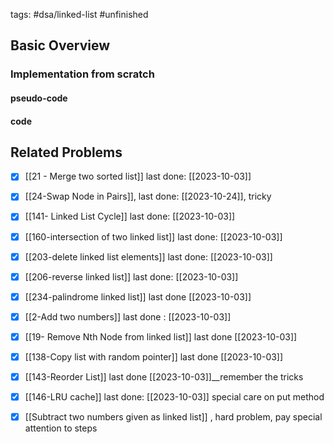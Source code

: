 tags: #dsa/linked-list #unfinished 
## Basic Overview

### Implementation from scratch
#### pseudo-code

#### code

## Related Problems
- [x] [[21 - Merge two sorted list]] last done: [[2023-10-03]]
- [x] [[24-Swap Node in Pairs]], last done: [[2023-10-24]], tricky
- [x] [[141- Linked List Cycle]] last done: [[2023-10-03]]
- [x] [[160-intersection of two linked list]] last done: [[2023-10-03]]
- [x] [[203-delete linked list elements]] last done: [[2023-10-03]]
- [x] [[206-reverse linked list]] last done: [[2023-10-03]]
- [x] [[234-palindrome linked list]] last done [[2023-10-03]]
- [x] [[2-Add two numbers]] last done : [[2023-10-03]]
- [x] [[19- Remove Nth Node from linked list]] last done [[2023-10-03]]
- [x] [[138-Copy list with random pointer]] last done [[2023-10-03]]
- [x] [[143-Reorder List]] last done [[2023-10-03]]__remember the tricks
- [x] [[146-LRU cache]] last done: [[2023-10-03]] special care on put method
- [x] [[Subtract two numbers given as linked list]] , hard problem, pay special attention to steps


